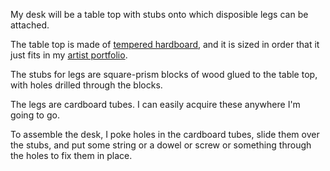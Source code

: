 My desk will be a table top
with stubs onto which disposible legs can be attached.

The table top is made of
[tempered hardboard](http://www.homedepot.com/p/Unbranded-3-16-in-x-48-in-x-96-in-Tempered-Hard-Board-832780/202404545),
and it is sized in order that it just fits in my
[artist portfolio](/!/artist-portfolio).

The stubs for legs are square-prism blocks of wood glued to the
table top, with holes drilled through the blocks.

The legs are cardboard tubes. I can easily acquire these anywhere
I'm going to go.

To assemble the desk, I poke holes in the cardboard tubes, slide
them over the stubs, and put some string or a dowel or screw or something
through the holes to fix them in place.
